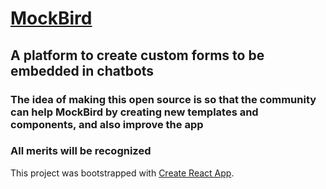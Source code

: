 # [MockBird](https://mockbird-b986c.firebaseapp.com)

## A platform to create custom forms to be embedded in chatbots

### The idea of making this open source is so that the community can help MockBird by creating new templates and components, and also improve the app

### All merits will be recognized

This project was bootstrapped with
[Create React App](https://github.com/facebookincubator/create-react-app).
